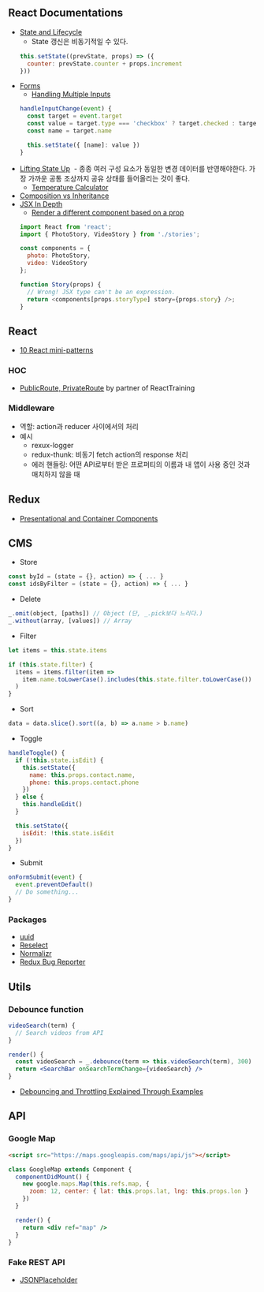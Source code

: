 ## React Documentations

* [State and Lifecycle](https://facebook.github.io/react/docs/state-and-lifecycle.html)
  - State 갱신은 비동기적일 수 있다.
  ```js
  this.setState((prevState, props) => ({
    counter: prevState.counter + props.increment
  }))
  ```
* [Forms](https://facebook.github.io/react/docs/forms.html)
  - [Handling Multiple Inputs](https://facebook.github.io/react/docs/forms.html#handling-multiple-inputs)
  ```js
  handleInputChange(event) {
    const target = event.target
    const value = target.type === 'checkbox' ? target.checked : target.value
    const name = target.name

    this.setState({ [name]: value })
  }
  ```
* [Lifting State Up](https://facebook.github.io/react/docs/lifting-state-up.html)
  - 종종 여러 구성 요소가 동일한 변경 데이터를 반영해야한다. 가장 가까운 공통 조상까지 공유 상태를 들어올리는 것이 좋다.
  - [Temperature Calculator](http://codepen.io/valscion/pen/jBNjja?editors=0010)
* [Composition vs Inheritance](https://facebook.github.io/react/docs/composition-vs-inheritance.html)
* [JSX In Depth](https://facebook.github.io/react/docs/jsx-in-depth.html)
  - [Render a different component based on a prop](https://facebook.github.io/react/docs/jsx-in-depth.html#choosing-the-type-at-runtime)
  ```jsx
  import React from 'react';
  import { PhotoStory, VideoStory } from './stories';

  const components = {
    photo: PhotoStory,
    video: VideoStory
  };

  function Story(props) {
    // Wrong! JSX type can't be an expression.
    return <components[props.storyType] story={props.story} />;
  }
  ```


## React

* [10 React mini-patterns](https://hackernoon.com/10-react-mini-patterns-c1da92f068c5)

### HOC
* [PublicRoute, PrivateRoute](https://github.com/tylermcginnis/react-router-firebase-auth/blob/master/src/components/index.js) by partner of ReactTraining

### Middleware
* 역할: action과 reducer 사이에서의 처리
* 예시
  - rexux-logger
  - redux-thunk: 비동기 fetch action의 response 처리
  - 에러 핸들링: 어떤 API로부터 받은 프로퍼티의 이름과 내 앱이 사용 중인 것과 매치하지 않을 때


## Redux
* [Presentational and Container Components](https://medium.com/@dan_abramov/smart-and-dumb-components-7ca2f9a7c7d0)


## CMS

* Store
```js
const byId = (state = {}, action) => { ... }
const idsByFilter = (state = {}, action) => { ... }
```

* Delete
```js
_.omit(object, [paths]) // Object (단, _.pick보다 느리다.)
_.without(array, [values]) // Array
```

* Filter
```js
let items = this.state.items

if (this.state.filter) {
  items = items.filter(item =>
    item.name.toLowerCase().includes(this.state.filter.toLowerCase())
  )
}
```

* Sort
```js
data = data.slice().sort((a, b) => a.name > b.name)
```

* Toggle
```js
handleToggle() {
  if (!this.state.isEdit) {
    this.setState({
      name: this.props.contact.name,
      phone: this.props.contact.phone
    })
  } else {
    this.handleEdit()
  }

  this.setState({
    isEdit: !this.state.isEdit
  })
}
```

* Submit
```js
onFormSubmit(event) {
  event.preventDefault()
  // Do something...
}
```

### Packages
* [uuid](https://github.com/kelektiv/node-uuid)
* [Reselect](https://github.com/reactjs/reselect)
* [Normalizr](https://github.com/paularmstrong/normalizr)
* [Redux Bug Reporter](http://dtschust.github.io/redux-bug-reporter/)


## Utils

### Debounce function
```jsx
videoSearch(term) {
  // Search videos from API
}

render() {
  const videoSearch = _.debounce(term => this.videoSearch(term), 300)
  return <SearchBar onSearchTermChange={videoSearch} />
}
```
* [Debouncing and Throttling Explained Through Examples](https://css-tricks.com/debouncing-throttling-explained-examples/)


## API

### Google Map
```html
<script src="https://maps.googleapis.com/maps/api/js"></script>
```
```jsx
class GoogleMap extends Component {
  componentDidMount() {
    new google.maps.Map(this.refs.map, {
      zoom: 12, center: { lat: this.props.lat, lng: this.props.lon }
    })
  }

  render() {
    return <div ref="map" />
  }
}
```

### Fake REST API
* [JSONPlaceholder](https://jsonplaceholder.typicode.com)
